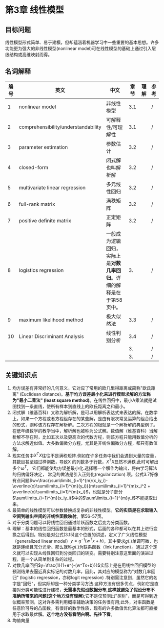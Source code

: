 # 第3章 线性模型

## 目标问题

线性模型形式简单、易于建模，但却蕴涵着机器学习中一些重要的基本思想。许多功能更为强大的非线性模型(nonlinear model)可在线性模型的基础上通过引入层级结构或高维映射而得。

## 名词解释

|编号|英文|中文|章节|理解|参考|
|---|---|---|---|---|---|
|1|nonlinear model|非线性模型|3.1||/|
|2|comprehensibility/understandability|可解释性/可理解性|3.1||/|
|3|parameter estimation|参数估计|3.2||/|
|4|closed-form|闭式解也叫解析解|3.2||/|
|5|multivariate linear regression|多元线性回归|3.2||/|
|6|full-rank matrix|满秩矩阵|3.2||/|
|7|positive definite matrix|正定矩阵|3.2||/|
|8|logistics regression|一般成为逻辑回归，实际上是**对数几率回归**。详细的解释是在于第58页中。|3.||/|
|9|maximum likelihood method|极大似然法|3.3||/|
|10|Linear Discriminant Analysis|线性判别分析|3.4||/|
||||3.||/|
||||3.||/|

## 关键知识点

1. 均方误差有非常好的几何意义，它对应了常用的欧几里得距离或简称"欧氏距离" (Euclidean distance)。**基于均方误差最小化来进行模型求解的方法称为"最小二乘法" (least square method)**。在线性回归中，最小A乘法就是试图找到一条直线，使所有样本到直线上的欧氏距离之和最小。
2. 闭式解（维基百科）又称为解析解，是可以用解析表达式来表达的解。在数学上，如果一个方程或者方程组存在的某些解，是由有限次常见运算的组合给出的形式，则称该方程存在解析解。二次方程的根就是一个解析解的典型例子。在低年级数学的教学当中，解析解也被称为公式解。数值解（维基百科）当解析解不存在时，比如五次以及更高次的代数方程，则该方程只能用数值分析的方法求解近似值。大多数偏微分方程，尤其是非线性偏微分方程，都只有数值解。
3. 现实任务中$X^T X$往往不是满秩矩阵.例如在许多任务中我们会遇到大量的变量，其数目甚至超过样例数，导致X 的列数多于行数，$X^T X$显然不满秩.此时可解出多个$\omega^T$， 它们都能使均方误差最小化.选择哪一个解作为输出，将由学习算法的归纳偏好决定， 常见的做法是引入正则化(regularization) 项。公式3.7好像有点问题$w=\frac{\sum\limits_{i=1}^{m}(x_iy_i)-\overline{x}\sum\limits_{i=1}^{m}(y_i)}{m\sum\limits_{i=1}^{m}x_i^2 + \overline{x}\sum\limits_{i=1}^{m}x_i}$，也就是分子部分$\sum\limits_{i=1}^{m}(x_iy_i)$中的$\sum\limits_{i=1}^{m}y_i$不能提取出来。
4. 最简单的线性模型可以参数替换成复杂的非线性模型。**它的实质是在求取输入空间到输出空间的非线性函数映射**。第56-57页。
5. 对于分类问题可以将线性回归通过阶跃函数之后变为分类函数。
6. 理解：基本的线性回归函数是最基本的形式，后面的各种都可以在其上进行变换之后得到。特别是对公式(3.15)这个位置的讲述，定义了广义线性模型（generalized linear model）$y=g^{-1}(w^T x+b)$，其中要求$g(.)$单调可微，也就是连续且充分光滑。那么就称$g(.)$为联系函数（link function）。通过这个定义就可以实现从线性回归到分类回归的转变。需要特别注意这里面的演进过程，是一个从简单到复杂的过程。
7. 对数几率回归$y=\frac{1}{1+e^{-(w^Tx+b)}}$实际上是在用线性回归模型的预测结果去逼近真实标记的对数几率，因此，其对应的模型称为"对数几率回归" (logistic regression，亦称logit regression) .特别需注意到，虽然它的名字是"回归"，但实际却是一种分类学习方法.这种方法有很多优点，例如它是直接对分类可能性进行建模，**无需事先假设数据分布,这样就避免了假设分布不准确所带来的问题(这个地方没有理解)**;它不是仅预测出"类别"，而是可得到近似概率预测，这对许多需利用概率辅助决策的任务很有用;此外，对率函数是任意阶可导的凸函数，有很好的数学性质，现有的许多数值优化算法都可直接用于求取最优解。**这个地方没有看明白啊。先往下看**。
8. 均值向量